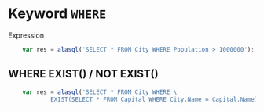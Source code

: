 # Keyword `WHERE`

Expression
```js
    var res = alasql('SELECT * FROM City WHERE Population > 1000000');
```

## WHERE EXIST() / NOT EXIST()
```js
    var res = alasql('SELECT * FROM City WHERE \
            EXIST(SELECT * FROM Capital WHERE City.Name = Capital.Name)');
```